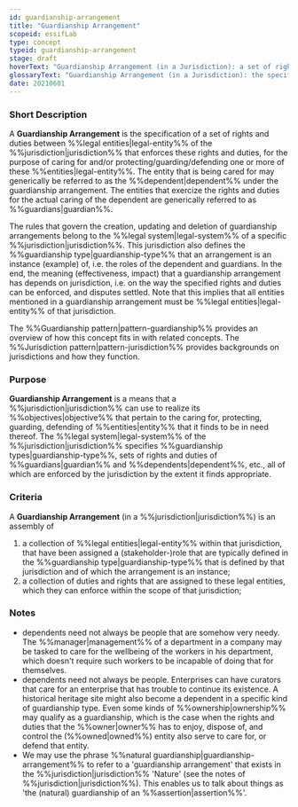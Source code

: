 ```yaml
---
id: guardianship-arrangement
title: "Guardianship Arrangement"
scopeid: essifLab
type: concept
typeid: guardianship-arrangement
stage: draft
hoverText: "Guardianship Arrangement (in a Jurisdiction): a set of rights and duties between Legal Entities of the Jurisdiction that have been established and are enforced within that Jurisdiction for the purpose of caring for and/or protecting/guarding/defending one or more of these Entities."
glossaryText: "Guardianship Arrangement (in a Jurisdiction): the specification of a set of rights and duties between %%legal entities^legal-entity%% of the %%jurisdiction^jurisdiction%% that enforces these rights and duties, for the purpose of caring for and/or protecting/guarding/defending one or more of these %%entities^legal-entity%%."
date: 20210601
---
```


### Short Description
A **Guardianship Arrangement** is the specification of a set of rights and duties between %%legal entities|legal-entity%% of the %%jurisdiction|jurisdiction%% that enforces these rights and duties, for the purpose of caring for and/or protecting/guarding/defending one or more of these %%entities|legal-entity%%. The entity that is being cared for may generically be referred to as the %%dependent|dependent%% under the guardianship arrangement. The entities that exercize the rights and duties for the actual caring of the dependent are generically referred to as %%guardians|guardian%%.

The rules that govern the creation, updating and deletion of guardianship arrangements belong to the %%legal system|legal-system%% of a specific %%jurisdiction|jurisdiction%%. This jurisdiction also defines the %%guardianship type|guardianship-type%% that an arrangement is an instance (example) of, i.e. the roles of the dependent and guardians. In the end, the meaning (effectiveness, impact) that a guardianship arrangement has depends on jurisdiction, i.e. on the way the specified rights and duties can be enforced, and disputes settled. Note that this implies that all entities mentioned in a guardianship arrangement must be %%legal entities|legal-entity%% of that jurisdiction.

The %%Guardianship pattern|pattern-guardianship%% provides an overview of how this concept fits in with related concepts.
The %%Jurisdiction pattern|pattern-jurisdiction%% provides backgrounds on jurisdictions and how they function.

### Purpose
**Guardianship Arrangement** is a means that a %%jurisdiction|jurisdiction%% can use to realize its %%objectives|objective%% that pertain to the caring for, protecting, guarding, defending of %%entities|entity%% that it finds to be in need thereof. The %%legal system|legal-system%% of the %%jurisdiction|jurisdiction%% specifies %%guardianship types|guardianship-type%%, sets of rights and duties of %%guardians|guardian%% and %%dependents|dependent%%, etc., all of which are enforced by the jurisdiction by the extent it finds appropriate.

### Criteria
A **Guardianship Arrangement** (in a %%jurisdiction|jurisdiction%%) is an assembly of
1. a collection of %%legal entities|legal-entity%% within that jurisdiction, that have been assigned a (stakeholder-)role that are typically defined in the %%guardianship type|guardianship-type%% that is defined by that jurisdiction and of which the arrangement is an instance;
2. a collection of duties and rights that are assigned to these legal entities, which they can enforce within the scope of that jurisdiction;

### Notes
- dependents need not always be people that are somehow very needy. The %%manager|management%% of a department in a company may be tasked to care for the wellbeing of the workers in his department, which doesn't require such workers to be incapable of doing that for themselves.
- dependents need not always be people. Enterprises can have curators that care for an enterprise that has trouble to continue its existence. A historical heritage site might also become a dependent in a specific kind of guardianship type. Even some kinds of %%ownership|ownership%% may qualify as a guardianship, which is the case when the rights and duties that the %%owner|owner%% has to enjoy, dispose of, and control the (%%owned|owned%%) entity also serve to care for, or defend that entity.
- We may use the phrase %%natural guardianship|guardianship-arrangement%% to refer to a 'guardianship arrangement' that exists in the %%jurisdiction|jurisdiction%% 'Nature' (see the notes of %%jurisdiction|jurisdiction%%). This enables us to talk about things as 'the (natural) guardianship of an %%assertion|assertion%%'.
